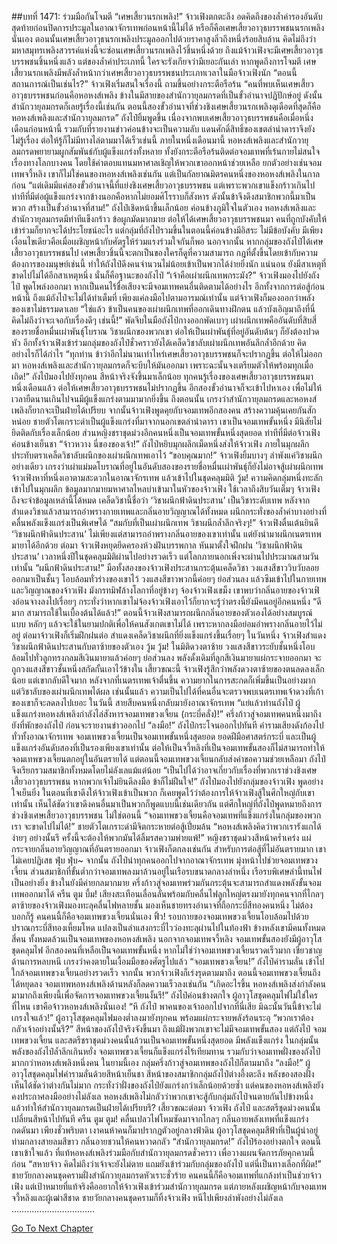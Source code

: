 ##บทที่ 1471: ร่วมมือกันโจมตี
“เศษเสี้ยวนรกเพลิง!”
จ้าวเฟิงตกตะลึง อดคิดถึงของล้ำค่ารองอันดับสุดท้ายก่อนปิดการประมูลในอาณาจักรเทพก่อนหน้านี้ไม่ได้ หรือก็คือเศษเสี้ยวอาวุธบรรพชนนรกเพลิงนั่นเอง
ตอนนั้นเศษเสี้ยวอาวุธนรกเพลิงประมูลออกไปด้วยราคาสูงลิ่วถึงหนึ่งร้อยสิบล้าน
คิดไม่ถึงว่ามหาสมุทรเพลิงสวรรค์แห่งนี้จะซ่อนเศษเสี้ยวนรกเพลิงไว้ชิ้นหนึ่งด้วย
ถึงแม้จ้าวเฟิงจะมีเศษเสี้ยวอาวุธบรรพชนชิ้นหนึ่งแล้ว แต่ของล้ำค่าประเภทนี้ ใครจะรังเกียจว่ามีเยอะกันเล่า
หากพูดถึงการโจมตี เศษเสี้ยวนรกเพลิงมีพลังล้ำหน้ากว่าเศษเสี้ยวอาวุธบรรพชนประเภทเวลาในมือจ้าวเฟิงนัก
“ตอนนี้สถานการณ์เป็นเช่นไร?”
จ้าวเฟิงเริ่มสนใจเรื่องนี้ ถามขึ้นอย่างกระตือรือร้น
“คนที่พบเห็นเศษเสี้ยวอาวุธบรรพชนก่อนคือหอหงส์เพลิง ข้างในมีสายของสำนักวายุลมกรดที่เป็นขั้วอำนาจปฏิปักษ์อยู่ ดังนั้นสำนักวายุลมกรดก็เลยรู้เรื่องนี้เช่นกัน ตอนนี้สองขั้วอำนาจที่ช่วงชิงเศษเสี้ยวนรกเพลิงดุเดือดที่สุดก็คือหอหงส์เพลิงและสำนักวายุลมกรด”
ถังไป๋ยิ้มพูดขึ้น
เนื่องจากพบเศษเสี้ยวอาวุธบรรพชนคือเมื่อหนึ่งเดือนก่อนหน้านี้
รวมกับที่รายงานข่าวค่อนข้างจะเป็นความลับ แดนศักดิ์สิทธิ์ของเขตลำนำดาราจึงยังไม่รู้เรื่อง ต่อให้รู้ก็ไม่มีทางไล่ตามมาได้เร็วเช่นนี้
ภายในหนึ่งเดือนมานี้ หอหงส์เพลิงและสำนักวายุลมกรดพยายามผูกสัมพันธ์กับผู้แข็งแกร่งทั้งหลาย ทั้งยังกระตือรือร้นติดต่อจอมเทพที่เร้นกายไม่สนใจเรื่องทางโลกบางคน โดยใช้ค่าตอบแทนมหาศาลเชิญให้พวกเขาออกหน้าช่วยเหลือ
ยกตัวอย่างเช่นจอมเทพจวี้หลิง เขาก็ไม่ใช่คนของหอหงส์เพลิงเช่นกัน แต่เป็นกัลยาณมิตรคนหนึ่งของหอหงส์เพลิงในกาลก่อน
“แต่เดิมมีแค่สองขั้วอำนาจนี้ที่แย่งชิงเศษเสี้ยวอาวุธบรรพชน แต่เพราะพวกเขาแข็งกร้าวเกินไป ท่าทีที่มีต่อผู้แข็งแกร่งจากข้างนอกคือหากไม่ยอมศิโรราบก็สังหาร ดังนั้นข้าจึงดึงสมาชิกพวกนี้มาเป็นพวก สร้างเป็นขั้วอำนาจที่สาม!”
ถังไป๋เชิดหน้าขึ้นเล็กน้อย ค่อนข้างภูมิใจในตัวเอง
หอหงส์เพลิงและสำนักวายุลมกรดมีท่าทีแข็งกร้าว ข้อผูกมัดมากมาย
ต่อให้ได้เศษเสี้ยวอาวุธบรรพชนมา คนที่ถูกบังคับให้เข้าร่วมก็ยากจะได้ประโยชน์อะไร
แต่กลุ่มที่ถังไป๋รวมขึ้นในตอนนี้ค่อนข้างมีอิสระ ไม่มีข้อบังคับ มีเพียงเงื่อนไขเดียวคือเมื่อเผชิญหน้ากับศัตรูให้ร่วมแรงร่วมใจกันก็พอ
นอกจากนั้น หากกลุ่มของถังไป๋ได้เศษเสี้ยวอาวุธบรรพชนไป เศษเสี้ยวชิ้นนี้จะตกเป็นของใครก็ดูที่ความสามารถ
กฎที่ตั้งขึ้นโดยเข้ากับความต้องการของมนุษย์เช่นนี้ ทำให้ถังไป๋ดึงคนจำนวนไม่น้อยเข้าเป็นพวกได้ง่ายยิ่งนัก
แน่นอน ยังมีสาเหตุที่ขาดไปไม่ได้อีกสาเหตุหนึ่ง นั่นก็คือฐานะของถังไป๋
“เจ้าคือเผ่าผนึกเทพกระมัง?”
จ้าวเฟิงมองไปยังถังไป๋ พูดโพล่งออกมา
หากเป็นคนไร้ชื่อเสียงจะมีจอมเทพคนอื่นติดตามได้อย่างไร
อีกทั้งจากการต่อสู้ก่อนหน้านี้ ถึงแม้ถังไป๋จะไม่ได้ทำเต็มที่ เพียงแค่ลงมือไปตามอารมณ์เท่านั้น แต่จ้าวเฟิงก็มองออกว่าพลังของเขาไม่ธรรมดาเลย
“ใช่แล้ว ข้าเป็นคนของเผ่าผนึกเทพที่ออกเดินทางฝึกตน แล้วบังเอิญมาถึงที่นี่ คิดไม่ถึงว่าจะเจอกับเรื่องดีๆ เช่นนี้!”
พัดจีบในมือถังไป๋กางออกพัดเบาๆ
เผ่าผนึกเทพคืออันดับที่สิบสี่ของรายชื่อหมื่นเผ่าพันธุ์โบราณ วิชาผนึกของพวกเขา ต่อให้เป็นเผ่าพันธุ์ที่อยู่อันดับต้นๆ ก็ยังต้องปวดหัว
อีกทั้งจ้าวเฟิงเข้าร่วมกลุ่มของถังไป๋ชั่วคราวยังได้เคล็ดวิชาลับเผ่าผนึกเทพอันลึกล้ำอีกด้วย คิดอย่างไรก็ได้กำไร
“ทุกท่าน ข้าว่าอีกไม่นานเท่าไหร่เศษเสี้ยวอาวุธบรรพชนก็จะปรากฏขึ้น ต่อให้ไม่ออกมา หอหงส์เพลิงและสำนักวายุลมกรดก็จะบีบให้มันออกมา เพราะฉะนั้นจงเตรียมตัวให้พร้อมทุกเมื่อเถิด!”
ถังไป๋มองไปยังทุกคน สีหน้าจริงจังขึ้นมาเล็กน้อย
ทุกคนรู้เรื่องของเศษเสี้ยวอาวุธบรรพชนมาหนึ่งเดือนแล้ว
ต่อให้เศษเสี้ยวอาวุธบรรพชนไม่ปรากฏขึ้น อีกสองขั้วอำนาจก็จะเข้าไปหาเอง เพื่อไม่ให้เวลายืดนานเกินไปจนมีผู้แข็งแกร่งตามมามากยิ่งขึ้น
ถึงตอนนั้น เกรงว่าสำนักวายุลมกรดและหอหงส์เพลิงก็ยากจะเป็นฝ่ายได้เปรียบ
จากนั้นจ้าวเฟิงพูดคุยกับจอมเทพอีกสองคน สร้างความคุ้นเคยกันสักหน่อย
ชายตัวโตเกราะดำเป็นผู้แข็งแกร่งที่มาจากนอกเขตลำนำดารา เขาเป็นจอมเทพขั้นหนึ่ง มีนิสัยไม่ยึดติดกับเรื่องเล็กน้อย ส่วนหญิงชราชุดม่วงอีกคนหนึ่งเป็นจอมเทพขั้นหนึ่งสุดยอด ท่าทีที่มีต่อจ้าวเฟิงค่อนข้างเย็นชา
“จ้าวหวาง นี่ของของเจ้า!”
ถังไป๋หยิบมุกผลึกเม็ดหนึ่งส่งให้จ้าวเฟิง
ภายในมุกผลึกประทับตราเคล็ดวิชาลับผนึกของเผ่าผนึกเทพเอาไว้
“ขอบคุณมาก!”
จ้าวเฟิงยิ้มบางๆ
ลำพังแค่วิชาผนึกอย่างเดียว เกรงว่าเผ่าแม่มดโบราณที่อยู่ในอันดับสองของรายชื่อหมื่นเผ่าพันธุ์ก็ยังไม่อาจสู้เผ่าผนึกเทพ
จ้าวเฟิงหาที่หนึ่งเอาตามสะดวกในอาณาจักรเทพ แล้วเข้าไปในชุดคลุมมิติ
วู้ม!
ความคิดกลุ่มหนึ่งทะลักเข้าไปในมุกผลึก ข้อมูลมากมายมหาศาลไหลบ่าเข้ามาในหัวของจ้าวเฟิง
ใช้เวลาถึงสิบวันเต็มๆ จ้าวเฟิงถึงจะจำข้อมูลเหล่านี้ได้หมด
เคล็ดวิชานี้ชื่อว่า ‘วิชาผนึกฟ้าดินประสาน’ เป็นวิชาระดับเทพ หลังจากสำแดงวิชาแล้วสามารถอำพรางกายเทพและกลิ่นอายวิญญาณได้ทั้งหมด ผนึกกระทั่งของล้ำค่าบางอย่างที่คลื่นพลังแข็งแกร่งเป็นพิเศษได้
“สมกับที่เป็นเผ่าผนึกเทพ วิชาผนึกล้ำลึกจริงๆ!”
จ้าวเฟิงตื่นเต้นยินดี
‘วิชาผนึกฟ้าดินประสาน’ ไม่เพียงแต่สามารถอำพรางกลิ่นอายของเขาเท่านั้น แต่ยังนำมาผนึกเนตรเทพมายาได้อีกด้วย
ต่อมา จ้าวเฟิงหยุดยึดครองห้วงฝันบรรพกาล หันมาตั้งใจฝึกฝน ‘วิชาผนึกฟ้าดินประสาน’
เวลาหนึ่งปีในชุดคลุมมิติผ่านไปอย่างรวดเร็ว แต่โลกภายนอกเพิ่งจะผ่านไปประมาณสามวันเท่านั้น
“ผนึกฟ้าดินประสาน!”
มือทั้งสองของจ้าวเฟิงประสานกระตุ้นเคล็ดวิชา วงแสงสีขาววิบวับลอยออกมาเป็นชั้นๆ โอบล้อมทั่วร่างของเขาไว้
วงแสงสีขาวพวกนี้ค่อยๆ ย่อส่วนลง แล้วซึมเข้าไปในกายเทพและวิญญาณของจ้าวเฟิง
มังกรทมิฬล้างโลกาที่อยู่ข้างๆ จ้องจ้าวเฟิงเขม็ง
เขาพบว่ากลิ่นอายของจ้าวเฟิงอ่อนจางลงไปเรื่อยๆ กระทั่งว่าหากเขาไม่จ้องจ้าวเฟิงเอาไว้ก็ยากจะรู้ว่าตรงนี้ยังมีคนอยู่อีกคนหนึ่ง
“ดีมาก สามารถใช้ในเบื้องต้นได้แล้ว!”
ตอนนี้จ้าวเฟิงสามารถผนึกกลิ่นอายของตัวเองได้อย่างสมบูรณ์แบบ
หลักๆ แล้วจะใช้ในยามปกติเพื่อให้คนสังเกตเขาไม่ได้ เพราะหากลงมือย่อมอำพรางกลิ่นอายไว้ไม่อยู่
ต่อมาจ้าวเฟิงก็เริ่มฝึกฝนต่อ สำแดงเคล็ดวิชาผนึกที่ยิ่งแข็งแกร่งขึ้นเรื่อยๆ
ในวันหนึ่ง จ้าวเฟิงสำแดงวิชาผนึกฟ้าดินประสานกับตาซ้ายของตัวเอง
วู้ม วู้ม!
ในมิติดวงตาซ้าย วงแสงสีขาวระยับชั้นหนึ่งโอบล้อมไปทั่วลูกทรงกลมสีเงินมายาแล้วค่อยๆ ย่อส่วนลง
พลังดั้งเดิมที่ลูกสีเงินมายาแผ่กระจายออกมา จะถูกวงแสงสีขาวชั้นหนึ่งสกัดกั้นเอาไว้ข้างใน
เสี้ยวขณะนี้ จ้าวเฟิงรู้สึกว่าพลังดวงตาซ้ายของตนลดลงเล็กน้อย
แต่เขากลับดีใจมาก หลังจากที่เนตรเทพเจ้าตื่นขึ้น ความยากในการสะกดก็เพิ่มขึ้นเป็นอย่างมาก แต่วิชาลับของเผ่าผนึกเทพได้ผล
เช่นนั้นแล้ว ความเป็นไปได้ที่คนอื่นจะตรวจพบเนตรเทพเจ้าดวงที่เก้าของเขาก็จะลดลงไปเยอะ
ในวันนี้ สายสืบคนหนึ่งกลับมายังอาณาจักรเทพ
“แย่แล้วท่านถังไป๋ ผู้แข็งแกร่งหอหงส์เพลิงกำลังไล่สังหารจอมเทพขวงเจี้ยน (กระบี่คลั่ง)!”
ครึ่งก้าวสู่จอมเทพคนหนึ่งมาถึงยังที่พักของถังไป๋ ก่อนจะรายงานข่าวออกไป
“ลงมือ!”
ถังไป๋กระโจนออกไปทันที คำรามเสียงดังก้องไปทั่วทั้งอาณาจักรเทพ
จอมเทพขวงเจี้ยนเป็นจอมเทพขั้นหนึ่งสุดยอด ยอดฝีมือศาสตร์กระบี่ และเป็นผู้แข็งแกร่งอันดับสองที่เป็นรองเพียงเขาเท่านั้น
ต่อให้เป็นจวี้หลิงที่เป็นจอมเทพขั้นสองก็ไม่สามารถทำให้จอมเทพขวงเจี้ยนตกอยู่ในอันตรายได้
แต่ตอนนี้จอมเทพขวงเจี้ยนกลับส่งคำขอความช่วยเหลือมา
ถังไป๋จึงเรียกรวมสมาชิกทั้งหมดโดยไม่ลังเลแม้แต่น้อย
“เป็นไปได้ว่าอาจเกี่ยวกับเรื่องที่พวกเราช่วงชิงเศษเสี้ยวอาวุธบรรพชน หากพวกเจ้าไม่ยินดีลงมือ ข้าก็ไม่ฝืนใจ!”
ถังไป๋มองไปยังกลุ่มของจ้าวเฟิง พูดอย่างใจเย็นยิ่ง
ในตอนที่เขาดึงให้จ้าวเฟิงเข้าเป็นพวก ก็เคยพูดไว้ว่าต้องการให้จ้าวเฟิงสู้ในศึกใหญ่กับเขาเท่านั้น
เห็นได้ชัดว่าเขาดึงคนอื่นมาเป็นพวกก็พูดแบบนี้เช่นเดียวกัน
แต่ศึกใหญ่ที่ถังไป๋พูดหมายถึงการช่วงชิงเศษเสี้ยวอาวุธบรรพชน ไม่ใช่ตอนนี้
“จอมเทพขวงเจี้ยนคือจอมเทพที่แข็งแกร่งในกลุ่มของพวกเรา จะขาดไปไม่ได้!”
ชายตัวโตเกราะดำมีจิตกระหายต่อสู้เปี่ยมล้น
“หอหงส์เพลิงคิดว่าพวกเรารังแกได้ง่ายๆ อย่างนั้นรึ ครั้งนี้จะต้องให้พวกมันได้ลิ้มรสความพ่ายแพ้!”
หญิงชราชุดม่วงสีหน้าคร่ำเคร่ง แผ่กระจายกลิ่นอายวิญญาณที่อันตรายออกมา
จ้าวเฟิงก็ตกลงเช่นกัน
สำหรับการต่อสู้ที่ไม่อันตรายมาก เขาไม่เคยปฏิเสธ
ฟุ่บ ฟุ่บ~
จากนั้น ถังไป๋นำทุกคนออกไปจากอาณาจักรเทพ มุ่งหน้าไปช่วยจอมเทพขวงเจี้ยน
ส่วนสมาชิกที่ขั้นต่ำกว่าจอมเทพลงมาล้วนอยู่ในเรือรบขนาดกลางลำหนึ่ง
เรือรบพิเศษลำนี้ทนไฟเป็นอย่างยิ่ง ข้างในยังมีค่ายกลมากมาย ครึ่งก้าวสู่จอมเทพร่วมกันกระตุ้นจะสามารถสำแดงพลังขั้นจอมเทพออกมาได้
ครืน ตูม บึ้ม!
เสียงสะเทือนเลื่อนลั่นพร้อมกับคลื่นไฟลูกใหญ่ตรงมายังทุกคนจากที่ไกลๆ
ตาซ้ายของจ้าวเฟิงมองทะลุคลื่นไฟหลายชั้น มองเห็นชายทรงอำนาจที่ถือกระบี่สีทองคนหนึ่ง
ไม่ต้องบอกก็รู้ คนคนนี้ก็คือจอมเทพขวงเจี้ยนนั่นเอง
ฟิ้ว!
รอบกายของจอมเทพขวงเจี้ยนโอบล้อมไปด้วยปราณกระบี่สีทองเหี้ยมโหด แปลงเป็นลำแสงกระบี่ไวว่องทะลุผ่านไปในท้องฟ้า
ข้างหลังเขามีคนทั้งหมดสี่คน ทั้งหมดล้วนเป็นจอมเทพของหอหงส์เพลิง
นอกจากจอมเทพจวี้หลิง จอมเทพขั้นสองยังมีผู้อาวุโสชุดคลุมไฟ อีกสองคนที่เหลือเป็นจอมเทพขั้นหนึ่ง
หากไม่ใช่ว่าจอมเทพขวงเจี้ยนรวดเร็วมาก เชี่ยวชาญด้านการหลบหนี เกรงว่าคงตายในเงื้อมมือของศัตรูไปแล้ว
“จอมเทพขวงเจี้ยน!”
ถังไป๋คำรามลั่น เข้าไปใกล้จอมเทพขวงเจี้ยนอย่างรวดเร็ว
จากนั้น พวกจ้าวเฟิงก็เร่งรุดตามมาถึง
ตอนนี้จอมเทพขวงเจี้ยนถึงได้หยุดลง จอมเทพหอหงส์เพลิงด้านหลังก็ลดความเร็วลงเช่นกัน
“เกิดอะไรขึ้น หอหงส์เพลิงส่งกำลังคนมามากถึงเพียงนี้เพื่อจัดการจอมเทพขวงเจี้ยนงั้นรึ!”
ถังไป๋ค่อนข้างตกใจ
ผู้อาวุโสชุดคลุมไฟไม่ใช่ใครที่ไหน เขาคือจ้าวหอหงส์เพลิงนั่นเอง!
“หึ ถังไป๋ พาคนของเจ้าออกไปจากที่นี่เสีย มิฉะนั้นวันนี้ข้าจะไม่เกรงใจแล้ว!”
ผู้อาวุโสชุดคลุมไฟมองต่ำลงมายังทุกคน พร้อมแผ่กระจายพลังร้อนระอุ
“พวกเราต้องกลัวเจ้าอย่างนั้นรึ?”
สีหน้าของถังไป๋จริงจังขึ้นมา
ถึงแม้ฝั่งพวกเขาจะไม่มีจอมเทพขั้นสอง แต่ถังไป๋ จอมเทพขวงเจี้ยน และสตรีชราชุดม่วงคนนั้นล้วนเป็นจอมเทพขั้นหนึ่งสุดยอด มีพลังแข็งแกร่ง
ในกลุ่มนั้น พลังของถังไป๋ล้ำลึกเกินหยั่ง จอมเทพขวงเจี้ยนก็แข็งแกร่งไร้เทียมทาน
รวมกับว่าจอมเทพฝั่งของถังไป๋มากกว่าหอหงส์เพลิงหนึ่งคน
ในยามนี้เอง กลุ่มครึ่งก้าวสู่จอมเทพของถังไป๋ก็ตามมาถึง
“ลงมือ!”
ผู้อาวุโสชุดคลุมไฟคำรามลั่นด้วยสีหน้าเย็นชา
สีหน้าของสมาชิกกลุ่มถังไป๋ต่างอึ้งตะลึง
พลังของสองฝั่งเห็นได้ชัดว่าต่างกันไม่มาก กระทั่งว่าฝั่งของถังไป๋ยังแกร่งกว่าเล็กน้อยด้วยซ้ำ
แต่คนของหอหงส์เพลิงยังคงประกาศลงมืออย่างไม่ลังเล
หอหงส์เพลิงไม่กลัวว่าพวกเขาจะสู้กับกลุ่มถังไป๋จนตายกันไปข้างหนึ่ง แล้วทำให้สำนักวายุลมกรดเป็นฝ่ายได้เปรียบรึ?
เสี้ยวขณะต่อมา จ้าวเฟิง ถังไป๋ และสตรีชุดม่วงคนนั้นเปลี่ยนสีหน้าไปทันที
ครืน ตูม ตูม!
คลื่นเปลวไฟโหมซัดมาจากไกลๆ กลิ่นอายพลังเทพที่แข็งแกร่งกดดันมา
เพียงชั่วพริบตา เงาคนห้าคนก็มาปรากฏตัวอยู่กลางฟ้าดิน
ผู้อาวุโสชุดคลุมสีฟ้าที่เป็นผู้นำอยู่ท่ามกลางสายลมสีขาว กลิ่นอายชวนให้คนหวาดกลัว
“สำนักวายุลมกรด!”
ถังไป๋ร้องอย่างตกใจ
ตอนนี้เขาเข้าใจแล้ว
ที่แท้หอหงส์เพลิงร่วมมือกับสำนักวายุลมกรดชั่วคราว เพื่อวางแผนจัดการภัยคุกคามนี้ก่อน
“สหายจ้าว คิดไม่ถึงว่าเจ้าจะยังไม่ตาย แถมยังเข้าร่วมกับกลุ่มของถังไป๋ แต่นี่เป็นทางเลือกที่ผิด!”
ชายวัยกลางคนชุดครามฝั่งสำนักวายุลมกรดหัวเราะชั่วร้าย
คนคนนี้ก็คือจอมเทพที่แกล้งทำเป็นช่วยจ้าวเฟิง แต่เป้าหมายที่แท้จริงคืออยากให้จ้าวเฟิงเข้าร่วมสำนักวายุลมกรด
แต่ภายหลังเผชิญหน้ากับจอมเทพจวี้หลิงและผู้เฒ่าสีชาด ชายวัยกลางคนชุดครามก็ทิ้งจ้าวเฟิง หนีไปเพียงลำพังอย่างไม่ลังเล
……………………………


[Go To Next Chapter]( ./328.md)